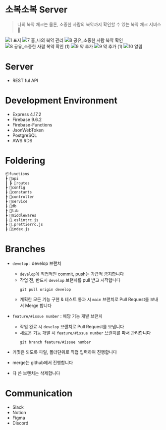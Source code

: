 # 소복소복 Server
> 나의 복약 체크는 물론, 소중한 사람의 복약까지 확인할 수 있는 복약 체크 서비스 💊

![1 표지](https://github.com/kanghanhee/MyProject/assets/68781598/58e73784-a943-4b53-9595-1436e1529ae4)
![7  홈_나의 복약 관리](https://github.com/kanghanhee/MyProject/assets/68781598/93cef65f-5e27-4cea-8555-21cbbc013808)
![8  공유_소중한 사람 복약 확인](https://github.com/kanghanhee/MyProject/assets/68781598/d16a7787-83b9-4f09-8124-c3d2b3ca12bb)
![8  공유_소중한 사람 복약 확인 (1)](https://github.com/kanghanhee/MyProject/assets/68781598/e57470ba-72d4-4cd9-9ae4-31fa7411841c)
![9  약 추가](https://github.com/kanghanhee/MyProject/assets/68781598/a2d91fc4-6dc9-4053-98b8-b3f15e3d4f51)
![9  약 추가 (1)](https://github.com/kanghanhee/MyProject/assets/68781598/c52d3bc0-bcad-4acc-aa10-4e1962682ec5)
![10  알림](https://github.com/kanghanhee/MyProject/assets/68781598/96dc24e2-cebc-4488-97a2-b6703728d8ac)

# Server
- REST ful API

# Development Environment
- Express 4.17.2
- Firebase 9.6.2
- Firebase-Functions
- JsonWebToken
- PostgreSQL
- AWS RDS

# Foldering

```markdown
📦functions
┣ 📂api
┃ ┣ 📂routes
┣ 📂config
┣ 📂constants
┣ 📂controller
┣ 📂service
┣ 📂db
┣ 📂lib
┣ 📂middlewares
┣ 📜.eslintrc.js
┣ 📜.prettierrc.js
┣ 📜index.js
```

# Branches
- `develop` : develop 브랜치
  - `develop`에 직접적인 commit, push는 가급적 금지합니다
  - 작업 전, 반드시 `develop` 브랜치를 pull 받고 시작합니다
    ```
    git pull origin develop
    ```
  - 계획한 모든 기능 구현 & 테스트 통과 시 `main` 브랜치로 Pull Request를 보내서 Merge 합니다
 
- `feature/#issue number` : 해당 기능 개발 브랜치
  - 작업 완료 시 `develop` 브랜치로 Pull Request를 보냅니다
  - 새로운 기능 개발 시 `feature/#issue number` 브랜치를 파서 관리합니다
    ```
    git branch feature/#issue number
    ```
- 커밋은 되도록 파일, 폴더단위로 직접 입력하여 진행합니다
- merge는 github에서 진행합니다
- 다 쓴 브랜치는 삭제합니다

# Communication
- Slack
- Notion
- Figma
- Discord
